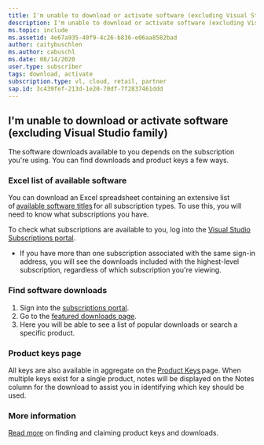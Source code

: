 ```yaml
---
title: I'm unable to download or activate software (excluding Visual Studio family)
description: I'm unable to download or activate software (excluding Visual Studio family), included with my Visual Studio subscription.
ms.topic: include
ms.assetid: 4e67a935-40f9-4c26-b836-e06aa8582bad
author: caitybuschlen
ms.author: cabuschl
ms.date: 08/14/2020
user.type: subscriber
tags: download, activate
subscription.type: vl, cloud, retail, partner
sap.id: 3c439fef-213d-1e20-70df-7f2837461ddd
---
```


## I'm unable to download or activate software (excluding Visual Studio family)

The software downloads available to you depends on the subscription you're using. You can find downloads and product keys a few ways. 

### Excel list of available software 
You can download an Excel spreadsheet containing an extensive list of [available software titles](https://download.microsoft.com/download/1/5/4/15454442-CF17-47B9-A65D-DF84EF88511B/Visual_Studio_by_Subscription_Level.xlsx) for all subscription types. To use this, you will need to know what subscriptions you have.  

To check what subscriptions are available to you, log into the [Visual Studio Subscriptions portal](https://my.visualstudio.com/subscriptions).
* If you have more than one subscription associated with the same sign-in address, you will see the downloads included with the highest-level subscription, regardless of which subscription you're viewing.  

### Find software downloads 
1. Sign into the [subscriptions portal](https://my.visualstudio.com/benefits).  
1. Go to the [featured downloads page](https://my.visualstudio.com/downloads/featured).  
1. Here you will be able to see a list of popular downloads or search a specific product.  

### Product keys page 
All keys are also available in aggregate on the [Product Keys](https://my.visualstudio.com/productkeys) page. When multiple keys exist for a single product, notes will be displayed on the Notes column for the download to assist you in identifying which key should be used. 

### More information 
[Read more](https://docs.microsoft.com/visualstudio/subscriptions/find-keys) on finding and claiming product keys and downloads.  